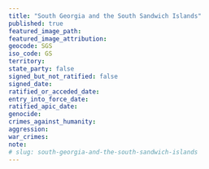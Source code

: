 ```yaml
---
title: "South Georgia and the South Sandwich Islands"
published: true
featured_image_path:
featured_image_attribution:
geocode: SGS
iso_code: GS
territory:
state_party: false
signed_but_not_ratified: false
signed_date:
ratified_or_acceded_date:
entry_into_force_date:
ratified_apic_date:
genocide:
crimes_against_humanity:
aggression:
war_crimes:
note:
# slug: south-georgia-and-the-south-sandwich-islands
---
```

